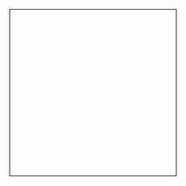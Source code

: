 <!DOCTYPE html>
<html>
<head>
    <title>Tic-Tac-Toe</title>
    <style>
        /* Styling for the game board */
        .board {
            display: flex;
            flex-wrap: wrap;
            width: 300px;
            height: 300px;
            border: 1px solid black;
            margin: 0 auto;
        }
        /* Styling for each cell on the game board */
        .cell {
            width: 100px;
            height: 100px;
            text-align: center;
            font-size: 50px;
            line-height: 100px;
        }
        /* Styling for the result message */
        .result {
            text-align: center;
            font-size: 20px;
            margin-top: 20px;
        }
        /* Styling for the new game button */
        .new-game-btn {
            display: block;
            margin: 20px auto;
            padding: 10px 20px;
            font-size: 18px;
            border: 1px solid black;
            border-radius: 5px;
            text-align: center;
            cursor: pointer;
        }
    </style>
    </head>
<body>
    <div class="board">
        <div class="cell" id="0-0"></div>
        <div class="cell" id="0-1"></div>
        <div class="cell" id="0-2"></div>
        <div class="cell" id="1-0"></div>
        <div class="cell" id="1-1"></div>
        <div class="cell" id="1-2"></div>
        <div class="cell" id="2-0"></div>
        <div class="cell" id="2-1"></div>
        <div class="cell" id="2-2"></div>
    </div>
    <script>
    // Game state
    let board = [
        [null, null, null],
        [null, null, null],
        [null, null, null]
    ];
    let currentPlayer = "X";
    let winner = null;
    let resultMessage = document.querySelector('.result');
    let newGameButton = document.querySelector('.new-game-btn');

    // Function to handle a move
    function handleMove(row, col) {
        if (winner) {
            return;
        }
        if (board[row][col]) {
            console.log("That cell is already occupied");
            return;
        }
        board[row][col] = currentPlayer;
        checkForWinner();
        if (!winner) {
            currentPlayer = currentPlayer === "X" ? "O" : "X";
        }
    }
// Function to check for a winner
    function checkForWinner() {
        const winningCombinations = [
            [[0, 0], [0, 1], [0, 2]],
            [[1, 0], [1, 1], [1, 2]],
            [[2, 0], [2, 1], [2, 2]],
            [[0, 0], [1, 0], [2, 0]],
            [[0, 1], [1, 1], [2, 1]],
            [[0, 2], [1, 2], [2, 2]],
            [[0, 0], [1, 1], [2, 2]],
            [[0, 2], [1, 1], [2, 0]]
        ];

        for (let i = 0; i < winningCombinations.length; i++) {
            const [a, b, c] = winningCombinations[i];
            if (board[a[0]][a[1]] && board[a[0]][a[1]] === board[b[0]][b[1]] && board[a[0]][a[1]] === board[c[0]][c[1]]) {
                winner = board[a[0]][a[1]];
                resultMessage.textContent = winner + " won!";
                break;
            }
        }
        if (!winner && board.flat().filter(cell => cell === null).length === 0) {
            resultMessage.textContent = "It's a tie!";
        }
    }

    // Get the cells on the game board
    const cells = document.querySelectorAll('.cell');
    // Attach a click event listener to each cell
    cells.forEach(cell => {
        cell.addEventListener('click', event => {
            // Get the row and column of the clicked cell
            const [row, col] = event.target.id.split('-').map(Number);
            // Pass the row and column to the handleMove function
            handleMove(row, col);
            // Update the cell's text with the current player's symbol
            event.target.textContent = currentPlayer;
        });
    });
    
    newGameButton.addEventListener('click', () => {
    board = [
      [null, null, null],
      [null, null, null],
      [null, null, null]
    ];
    currentPlayer = "X";
    winner = null;
    resultMessage.textContent = "";
    cells.forEach(cell => (cell.textContent = ""));
  });
</script>
</body>
</html>
